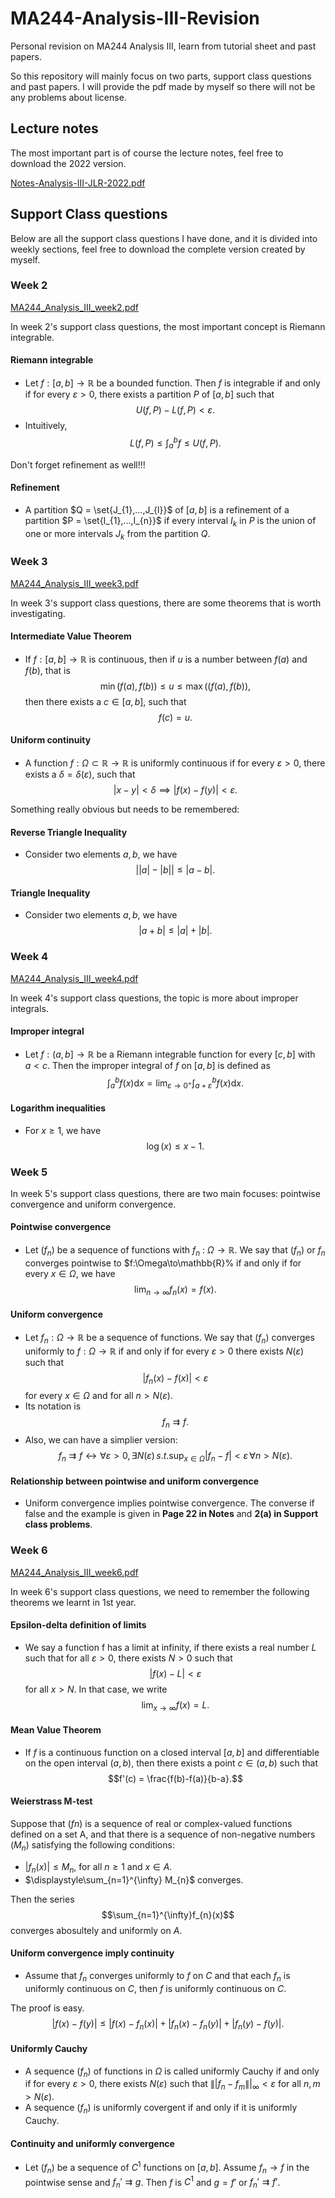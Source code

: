# MA244-Analysis-III-Revision
Personal revision on MA244 Analysis III, learn from tutorial sheet and past papers.

So this repository will mainly focus on two parts, support class questions and past papers. I will provide the pdf made by myself so there will not be any problems about license. 


## Lecture notes

The most important part is of course the lecture notes, feel free to download the 2022 version.

[Notes-Analysis-III-JLR-2022.pdf](https://github.com/Louisli0515/MA244-Analysis-III-Revision/files/11045431/Notes-Analysis-III-JLR-2022.pdf)

## Support Class questions

Below are all the support class questions I have done, and it is divided into weekly sections, feel free to download the complete version created by myself.

### Week 2

[MA244_Analysis_III_week2.pdf](https://github.com/Louisli0515/MA244-Analysis-III-Revision/files/11045440/MA244_Analysis_III_week2.pdf)

In week 2's support class questions, the most important concept is Riemann integrable. 

#### Riemann integrable

* Let $f:\left[a,b\right]\to\mathbb{R}$ be a bounded function. Then $f$ is integrable if and only if for every $\varepsilon > 0$, there exists a partition $P$ of $\left[a,b\right]$ such that $$U(f,P) - L(f,P) < \varepsilon.$$ 
* Intuitively, $$L(f,P)\leq \int_{a}^{b}f\leq U(f,P).$$

Don't forget refinement as well!!!

#### Refinement

* A partition $Q = \set{J_{1},...,J_{l}}$ of $\left[a,b\right]$ is a refinement of a partition $P = \set{I_{1},...,I_{n}}$ if every interval $I_{k}$ in $P$ is the union of one or more intervals $J_{k}$ from the partition $Q$.

### Week 3

[MA244_Analysis_III_week3.pdf](https://github.com/Louisli0515/MA244-Analysis-III-Revision/files/11056946/MA244_Analysis_III_week3.pdf)

In week 3's support class questions, there are some theorems that is worth investigating.

#### Intermediate Value Theorem

* If $f:[a,b]\to\mathbb{R}$ is continuous, then if $u$ is a number between $f(a)$ and $f(b)$, that is $$\min (f(a),f(b))\leq u\leq\max((f(a),f(b)),$$ then there exists a $c\in[a,b]$, such that $$f(c) = u.$$

#### Uniform continuity

* A function $f:\Omega\subset\mathbb{R}\to\mathbb{R}$ is uniformly continuous if for every $\varepsilon>0$, there exists a $\delta = \delta(\varepsilon)$, such that $$\left|x-y\right|<\delta\implies\left|f(x)-f(y)\right|<\varepsilon.$$

Something really obvious but needs to be remembered:

#### Reverse Triangle Inequality

* Consider two elements $a,b$, we have $$\left|\left|a\right|-\left|b\right|\right|\leq\left|a-b\right|.$$
#### Triangle Inequality

* Consider two elements $a,b$, we have $$\left|a+b\right|\leq\left|a\right|+\left|b\right|.$$

### Week 4

[MA244_Analysis_III_week4.pdf](https://github.com/Louisli0515/MA244-Analysis-III-Revision/files/11062629/MA244_Analysis_III_week4.pdf)

In week 4's support class questions, the topic is more about improper integrals.

#### Improper integral

* Let $f:(a,b]\to\mathbb{R}$ be a Riemann integrable function for every $[c,b]$ with $a < c$. Then the improper integral of $f$ on $[a,b]$ is defined as $$\int_{a}^{b}f(x)\mathrm{d}x = \lim_{\varepsilon\to0^{+}}\int_{a+\varepsilon}^{b}f(x)\mathrm{d}x.$$

#### Logarithm inequalities

* For $x \geq 1$, we have $$\log (x) \leq x-1.$$

### Week 5

In week 5's support class questions, there are two main focuses: pointwise convergence and uniform convergence.

#### Pointwise convergence

* Let  $\left(f_{n}\right)$ be a sequence of functions with $f_{n}$ : $\Omega \to \mathbb{R}$. We say that $(f_{n})$ or $f_{n}$ converges pointwise to $f:\Omega\to\mathbb{R}% if and only if for every $x\in\Omega$, we have $$\lim_{n\to\infty}f_{n}(x) = f(x).$$

#### Uniform convergence

* Let $f_{n}:\Omega\to\mathbb{R}$ be a sequence of functions. We say that $(f_{n})$ converges uniformly to $f:\Omega\to\mathbb{R}$ if and only if for every $\varepsilon>0$ there exists $N(\varepsilon)$ such that $$\left|f_{n}(x) - f(x)\right|<\varepsilon$$ for every $x\in\Omega$ and for all $n>N(\varepsilon).$
* Its notation is $$f_{n}\rightrightarrows f.$$
* Also, we can have a simplier version: $$f_{n}\rightrightarrows f \leftrightarrow \forall\varepsilon > 0,\exists N(\varepsilon)\, s.t. \sup_{x\in\Omega}\left|f_{n}-f\right|<\varepsilon \, \forall n> N(\varepsilon).$$

#### Relationship between pointwise and uniform convergence

* Uniform convergence implies pointwise convergence. The converse if false and the example is given in **Page 22 in Notes** and **2(a) in Support class problems**. 

### Week 6

[MA244_Analysis_III_week6.pdf](https://github.com/Louisli0515/MA244-Analysis-III-Revision/files/11070485/MA244_Analysis_III_week6.pdf)

In week 6's support class questions, we need to remember the following theorems we learnt in 1st year.

#### Epsilon-delta definition of limits

* We say a function f has a limit at infinity, if there exists a real number $L$ such that for all $ε>0$, there exists $N>0$ such that $$\left|f(x)−L\right|<ε$$ for all $x>N$. In that case, we write $$\lim_{x\to\infty}f(x)=L.$$

#### Mean Value Theorem

* If $f$ is a continuous function on a closed interval $\left[a,b\right]$ and differentiable on the open interval $(a,b)$, then there exists a point $c\in(a,b)$ such that $$f'(c) = \frac{f(b)-f(a)}{b-a}.$$

#### Weierstrass M-test

Suppose that $(fn)$ is a sequence of real or complex-valued functions defined on a set A, and that there is a sequence of non-negative numbers $(M_{n})$ satisfying the following conditions:

* $\left|f_{n}(x)\right|\leq M_{n}$, for all $n\geq 1$ and $x\in A.$
* $\displaystyle\sum_{n=1}^{\infty} M_{n}$ converges.

Then the series $$\sum_{n=1}^{\infty}f_{n}(x)$$ converges abosultely and uniformly on $A$.

#### Uniform convergence imply continuity

* Assume that $f_{n}$ converges uniformly to $f$ on $C$ and that each $f_{n}$ is uniformly continuous on $C$, then $f$ is uniformly continuous on $C$.

The proof is easy. $$\left|f(x)-f(y)\right|\leq\left|f(x)-f_{n}(x)\right|+\left|f_{n}(x)-f_{n}(y)\right|+\left|f_{n}(y)-f(y)\right|.$$

#### Uniformly Cauchy

* A sequence $(f_{n})$ of functions in $\Omega$ is called uniformly Cauchy if and only if for every $\varepsilon > 0$, there exists $N(\varepsilon)$ such that $\left\||f_{n}-f_{m}\right\||_{\infty} < \varepsilon$ for all $n,m>N(\varepsilon)$.
* A sequence $(f_{n})$ is uniformly covergent if and only if it is uniformly Cauchy.

#### Continuity and uniformly convergence

* Let $(f_{n})$ be a sequence of $C^{1}$ functions on $[a,b]$. Assume $f_{n}\to f$ in the pointwise sense and $f_{n}'\rightrightarrows g$. Then $f$ is $C^{1}$ and $g = f'$ or $f_{n}'\rightrightarrows f'$.
